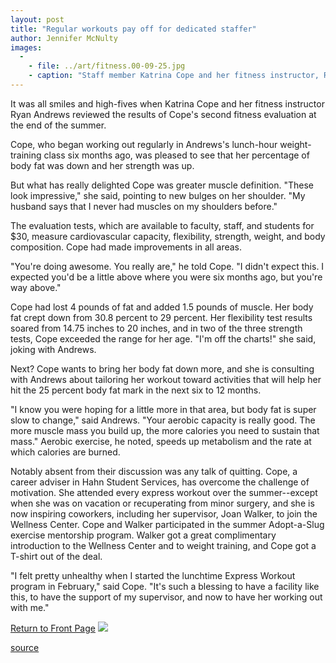 ```yaml
---
layout: post
title: "Regular workouts pay off for dedicated staffer"
author: Jennifer McNulty
images:
  -
    - file: ../art/fitness.00-09-25.jpg
    - caption: "Staff member Katrina Cope and her fitness instructor, Ryan Andrews, are happy with the results of her six-month workout routine. Photo: Jennifer McNulty"
---
```


It was all smiles and high-fives when Katrina Cope and her fitness instructor Ryan Andrews reviewed the results of Cope's second fitness evaluation at the end of the summer.

Cope, who began working out regularly in Andrews's lunch-hour weight-training class six months ago, was pleased to see that her percentage of body fat was down and her strength was up.  

But what has really delighted Cope was greater muscle definition. "These look impressive," she said, pointing to new bulges on her shoulder. "My husband says that I never had muscles on my shoulders before."  

The evaluation tests, which are available to faculty, staff, and students for $30, measure cardiovascular capacity, flexibility, strength, weight, and body composition. Cope had made improvements in all areas.  

"You're doing awesome. You really are," he told Cope. "I didn't expect this. I expected you'd be a little above where you were six months ago, but you're way above."  

Cope had lost 4 pounds of fat and added 1.5 pounds of muscle. Her body fat crept down from 30.8 percent to 29 percent. Her flexibility test results soared from 14.75 inches to 20 inches, and in two of the three strength tests, Cope exceeded the range for her age. "I'm off the charts!" she said, joking with Andrews.   

Next? Cope wants to bring her body fat down more, and she is consulting with Andrews about tailoring her workout toward activities that will help her hit the 25 percent body fat mark in the next six to 12 months.  

"I know you were hoping for a little more in that area, but body fat is super slow to change," said Andrews. "Your aerobic capacity is really good. The more muscle mass you build up, the more calories you need to sustain that mass." Aerobic exercise, he noted, speeds up metabolism and the rate at which calories are burned.  

Notably absent from their discussion was any talk of quitting. Cope, a career adviser in Hahn Student Services, has overcome the challenge of motivation. She attended every express workout over the summer--except when she was on vacation or recuperating from minor surgery, and she is now inspiring coworkers, including her supervisor, Joan Walker, to join the Wellness Center. Cope and Walker participated in the summer Adopt-a-Slug exercise mentorship program. Walker got a great complimentary introduction to the Wellness Center and to weight training, and Cope got a T-shirt out of the deal.   

"I felt pretty unhealthy when I started the lunchtime Express Workout program in February," said Cope. "It's such a blessing to have a facility like this, to have the support of my supervisor, and now to have her working out with me."  
  
[Return to Front Page][1] ![ ][2]

[1]: ../../index.html
[2]: ../../images/trans.gif

[source](http://www1.ucsc.edu/currents/00-01/09-25/fitness.html "Permalink to fitness")
